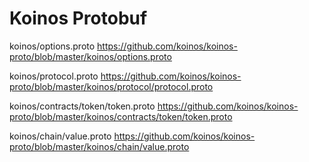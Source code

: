 # Koinos Protobuf

koinos/options.proto
https://github.com/koinos/koinos-proto/blob/master/koinos/options.proto

koinos/protocol.proto
https://github.com/koinos/koinos-proto/blob/master/koinos/protocol/protocol.proto

koinos/contracts/token/token.proto
https://github.com/koinos/koinos-proto/blob/master/koinos/contracts/token/token.proto

koinos/chain/value.proto
https://github.com/koinos/koinos-proto/blob/master/koinos/chain/value.proto